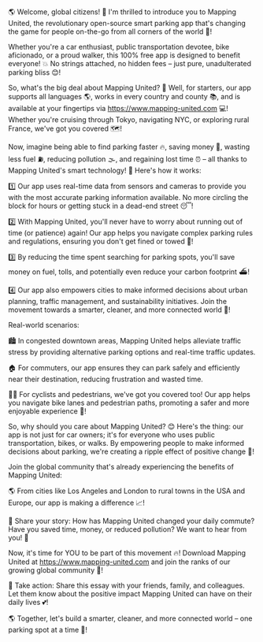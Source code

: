 🌎 Welcome, global citizens! 🌟 I'm thrilled to introduce you to Mapping United, the revolutionary open-source smart parking app that's changing the game for people on-the-go from all corners of the world 🌈!

Whether you're a car enthusiast, public transportation devotee, bike aficionado, or a proud walker, this 100% free app is designed to benefit everyone! 💥 No strings attached, no hidden fees – just pure, unadulterated parking bliss 😊!

So, what's the big deal about Mapping United? 🤔 Well, for starters, our app supports all languages 🌎, works in every country and county 📚, and is available at your fingertips via https://www.mapping-united.com 💻! Whether you're cruising through Tokyo, navigating NYC, or exploring rural France, we've got you covered 🗺️!

Now, imagine being able to find parking faster 🔥, saving money 💸, wasting less fuel ⛽️, reducing pollution 🌫️, and regaining lost time ⏰ – all thanks to Mapping United's smart technology! 🚀 Here's how it works:

1️⃣ Our app uses real-time data from sensors and cameras to provide you with the most accurate parking information available. No more circling the block for hours or getting stuck in a dead-end street 😴!

2️⃣ With Mapping United, you'll never have to worry about running out of time (or patience) again! Our app helps you navigate complex parking rules and regulations, ensuring you don't get fined or towed 🚫!

3️⃣ By reducing the time spent searching for parking spots, you'll save money on fuel, tolls, and potentially even reduce your carbon footprint ⛴️!

4️⃣ Our app also empowers cities to make informed decisions about urban planning, traffic management, and sustainability initiatives. Join the movement towards a smarter, cleaner, and more connected world 🌟!

Real-world scenarios:

🏙️ In congested downtown areas, Mapping United helps alleviate traffic stress by providing alternative parking options and real-time traffic updates.

🏠 For commuters, our app ensures they can park safely and efficiently near their destination, reducing frustration and wasted time.

🚴‍♂️ For cyclists and pedestrians, we've got you covered too! Our app helps you navigate bike lanes and pedestrian paths, promoting a safer and more enjoyable experience 🌳!

So, why should you care about Mapping United? 😊 Here's the thing: our app is not just for car owners; it's for everyone who uses public transportation, bikes, or walks. By empowering people to make informed decisions about parking, we're creating a ripple effect of positive change 💪!

Join the global community that's already experiencing the benefits of Mapping United:

🌎 From cities like Los Angeles and London to rural towns in the USA and Europe, our app is making a difference 📈!

💬 Share your story: How has Mapping United changed your daily commute? Have you saved time, money, or reduced pollution? We want to hear from you! 📲

Now, it's time for YOU to be part of this movement 🔥! Download Mapping United at https://www.mapping-united.com and join the ranks of our growing global community 🌟!

💪 Take action: Share this essay with your friends, family, and colleagues. Let them know about the positive impact Mapping United can have on their daily lives 💕!

🌎 Together, let's build a smarter, cleaner, and more connected world – one parking spot at a time 🚀!